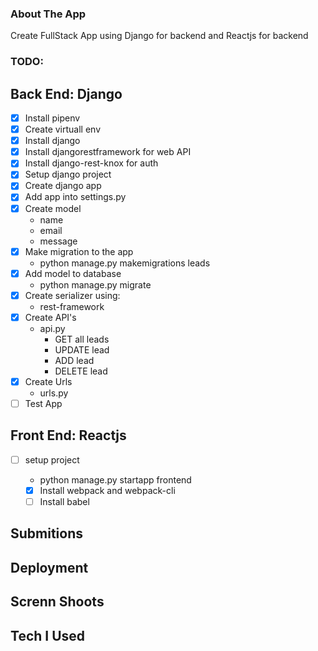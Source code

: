 ### About The App

Create FullStack App using Django for backend and Reactjs for backend

### TODO:

## Back End: Django

* [x] Install pipenv
* [x] Create virtuall env
* [x] Install django
* [x] Install djangorestframework for web API
* [x] Install django-rest-knox for auth
* [x] Setup django project
* [x] Create django app 
* [x] Add app into settings.py
* [x] Create model
    * name
    * email
    * message
* [x] Make migration to the app
    * python manage.py makemigrations leads
* [x] Add model to database
    * python manage.py migrate
* [x] Create serializer using:
    * rest-framework
* [x] Create API's
    * api.py
       * GET all leads
       * UPDATE lead
       * ADD lead
       * DELETE lead
* [x] Create Urls
    * urls.py
* [ ] Test App

## Front End: Reactjs

* [ ] setup project
   * python manage.py startapp frontend 

   * [x] Install webpack and webpack-cli
   * [ ] Install babel

## Submitions

## Deployment

## Screnn Shoots

## Tech I Used